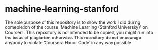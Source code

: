 # machine-learning-stanford
The sole purpose of this repository is to show the work I did during comepletion of the course 'Machine Learning (Stanford University)' on Coursera. This repository is not intended to be copied, you might run into the issue of plagiarism otherwise. This resository do not encourage anybody to violate 'Coursera Honor Code' in any way possible.
